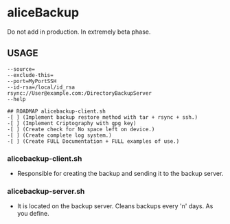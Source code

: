 # aliceBackup
Do not add in production. In extremely beta phase.

## USAGE
```
--source=
--exclude-this=
--port=MyPortSSH
--id-rsa=/local/id_rsa
rsync://User@example.com:/DirectoryBackupServer
--help
```

```
## ROADMAP alicebackup-client.sh
-[ ] (Implement backup restore method with tar + rsync + ssh.)
-[ ] (Implement Criptography with gpg key)
-[ ] (Create check for No space left on device.)
-[ ] (Create complete log system.)
-[ ] (Create FULL Documentation + FULL examples of use.)
```

### alicebackup-client.sh
* Responsible for creating the backup and sending it to the backup server.

### alicebackup-server.sh
* It is located on the backup server. Cleans backups every 'n' days. As you define.
